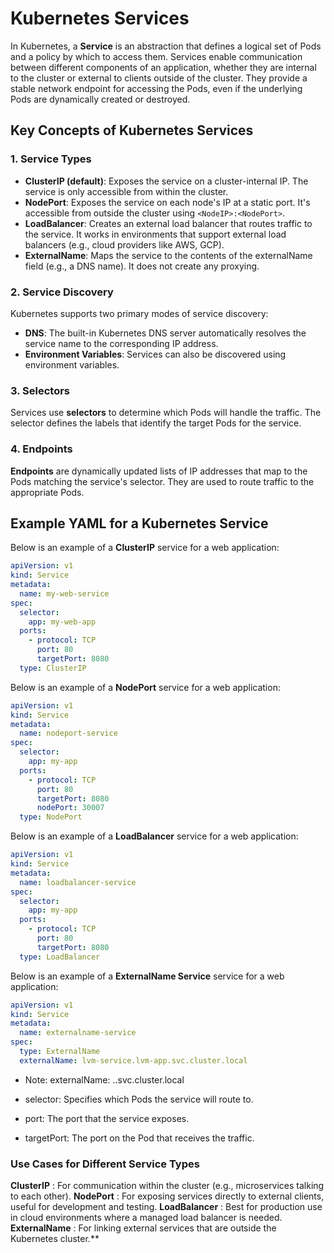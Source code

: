 # Kubernetes Services

In Kubernetes, a **Service** is an abstraction that defines a logical set of Pods and a policy by which to access them. Services enable communication between different components of an application, whether they are internal to the cluster or external to clients outside of the cluster. They provide a stable network endpoint for accessing the Pods, even if the underlying Pods are dynamically created or destroyed.

## Key Concepts of Kubernetes Services

### 1. Service Types
- **ClusterIP (default)**: Exposes the service on a cluster-internal IP. The service is only accessible from within the cluster.
- **NodePort**: Exposes the service on each node's IP at a static port. It's accessible from outside the cluster using `<NodeIP>:<NodePort>`.
- **LoadBalancer**: Creates an external load balancer that routes traffic to the service. It works in environments that support external load balancers (e.g., cloud providers like AWS, GCP).
- **ExternalName**: Maps the service to the contents of the externalName field (e.g., a DNS name). It does not create any proxying.

### 2. Service Discovery
Kubernetes supports two primary modes of service discovery:
- **DNS**: The built-in Kubernetes DNS server automatically resolves the service name to the corresponding IP address.
- **Environment Variables**: Services can also be discovered using environment variables.

### 3. Selectors
Services use **selectors** to determine which Pods will handle the traffic. The selector defines the labels that identify the target Pods for the service.

### 4. Endpoints
**Endpoints** are dynamically updated lists of IP addresses that map to the Pods matching the service's selector. They are used to route traffic to the appropriate Pods.

## Example YAML for a Kubernetes Service

Below is an example of a **ClusterIP** service for a web application:

```yaml
apiVersion: v1
kind: Service
metadata:
  name: my-web-service
spec:
  selector:
    app: my-web-app
  ports:
    - protocol: TCP
      port: 80
      targetPort: 8080
  type: ClusterIP
```

Below is an example of a **NodePort** service for a web application:

```yaml
apiVersion: v1
kind: Service
metadata:
  name: nodeport-service
spec:
  selector:
    app: my-app
  ports:
    - protocol: TCP
      port: 80
      targetPort: 8080
      nodePort: 30007
  type: NodePort
```
Below is an example of a **LoadBalancer** service for a web application:
```yaml
apiVersion: v1
kind: Service
metadata:
  name: loadbalancer-service
spec:
  selector:
    app: my-app
  ports:
    - protocol: TCP
      port: 80
      targetPort: 8080
  type: LoadBalancer
```
Below is an example of a **ExternalName Service** service for a web application:

```yaml
apiVersion: v1
kind: Service
metadata:
  name: externalname-service
spec:
  type: ExternalName
  externalName: lvm-service.lvm-app.svc.cluster.local
```
*  Note: externalName: <service>.<namespace>.svc.cluster.local


* selector: Specifies which Pods the service will route to.
* port: The port that the service exposes.
* targetPort: The port on the Pod that receives the traffic.

### Use Cases for Different Service Types

**ClusterIP** : For communication within the cluster (e.g., microservices talking to each other).
**NodePort** : For exposing services directly to external clients, useful for development and testing.
**LoadBalancer** : Best for production use in cloud environments where a managed load balancer is needed.
**ExternalName** : For linking external services that are outside the Kubernetes cluster.**